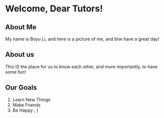 # Welcome, Dear Tutors!
## About Me
My name is Boyu Li, and here is a picture of me, and btw have a great day!

## About us
This IS the place for us to know each other, and more importantly, to have some fun!

## Our Goals
1. Learn New Things
2. Make Friends
3. Be Happy ; )
